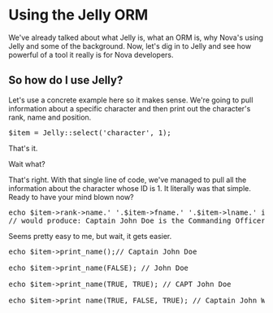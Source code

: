 # Using the Jelly ORM

We've already talked about what Jelly is, what an ORM is, why Nova's using Jelly and some of the background. Now, let's dig in to Jelly and see how powerful of a tool it really is for Nova developers.

## So how do I use Jelly?

Let's use a concrete example here so it makes sense. We're going to pull information about a specific character and then print out the character's rank, name and position.

<pre>$item = Jelly::select('character', 1);</pre>

That's it.

Wait what?

That's right. With that single line of code, we've managed to pull all the information about the character whose ID is 1. It literally was that simple. Ready to have your mind blown now?

<pre>echo $item->rank->name.' '.$item->fname.' '.$item->lname.' is the '.$item->position1->name;
// would produce: Captain John Doe is the Commanding Officer</pre>

Seems pretty easy to me, but wait, it gets easier.

<pre>echo $item->print_name();// Captain John Doe

echo $item->print_name(FALSE); // John Doe

echo $item->print_name(TRUE, TRUE); // CAPT John Doe

echo $item->print_name(TRUE, FALSE, TRUE); // Captain John William Doe</pre>